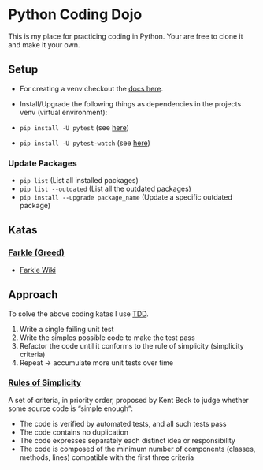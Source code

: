 # Python Coding Dojo

This is my place for practicing coding in Python. Your are free to clone it and make it your own.

## Setup

- For creating a venv checkout the [docs here](https://python.land/virtual-environments/virtualenv).
- Install/Upgrade the following things as dependencies in the projects venv (virtual environment):

- `pip install -U pytest` (see [here](https://docs.pytest.org/en/8.2.x/getting-started.html#install-pytest))
- `pip install -U pytest-watch` (see [here](https://pypi.org/project/pytest-watch/))

### Update Packages

- `pip list` (List all installed packages)
- `pip list --outdated` (List all the outdated packages)
- `pip install --upgrade package_name` (Update a specific outdated package)

## Katas

### [Farkle (Greed)](https://codingdojo.org/kata/Greed/)

- [Farkle Wiki](https://en.wikipedia.org/wiki/Farkle#)

## Approach

To solve the above coding katas I use [TDD](https://www.agilealliance.org/glossary/tdd/).

1. Write a single failing unit test
2. Write the simples possible code to make the test pass
3. Refactor the code until it conforms to
   the rule of simplicity (simplicity criteria)
4. Repeat -> accumulate more unit tests over time

### [Rules of Simplicity](https://www.agilealliance.org/glossary/rules-of-simplicity/)

A set of criteria, in priority order, proposed by Kent Beck to judge whether some source code is “simple enough”:

- The code is verified by automated tests, and all such tests pass
- The code contains no duplication
- The code expresses separately each distinct idea or responsibility
- The code is composed of the minimum number of components (classes, methods, lines) compatible with the first three
  criteria